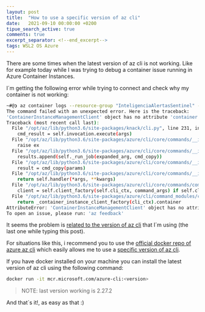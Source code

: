 ```yaml
---
layout: post
title:  "How to use a specific version of az cli"
date:   2021-09-10 00:00:00 +0200
tipue_search_active: true
comments: true
excerpt_separator: <!--end_excerpt-->
tags: WSL2 OS Azure
---
```


There are some times when the latest version of az cli is not working. Like for example today while I was trying to debug a container issue running in Azure Container Instances.

I´m getting the following error while trying to connect and check why my container is not working:
```bash
~#@❯ az container logs --resource-group "InteligenciaAlertasSentinel" --name detector
The command failed with an unexpected error. Here is the traceback:
'ContainerInstanceManagementClient' object has no attribute 'container'
Traceback (most recent call last):
  File "/opt/az/lib/python3.6/site-packages/knack/cli.py", line 231, in invoke
    cmd_result = self.invocation.execute(args)
  File "/opt/az/lib/python3.6/site-packages/azure/cli/core/commands/__init__.py", line 657, in execute
    raise ex
  File "/opt/az/lib/python3.6/site-packages/azure/cli/core/commands/__init__.py", line 720, in _run_jobs_serially
    results.append(self._run_job(expanded_arg, cmd_copy))
  File "/opt/az/lib/python3.6/site-packages/azure/cli/core/commands/__init__.py", line 691, in _run_job
    result = cmd_copy(params)
  File "/opt/az/lib/python3.6/site-packages/azure/cli/core/commands/__init__.py", line 328, in __call__
    return self.handler(*args, **kwargs)
  File "/opt/az/lib/python3.6/site-packages/azure/cli/core/commands/command_operation.py", line 112, in handler
    client = self.client_factory(self.cli_ctx, command_args) if self.client_factory else None
  File "/opt/az/lib/python3.6/site-packages/azure/cli/command_modules/container/_client_factory.py", line 18, in cf_container
    return _container_instance_client_factory(cli_ctx).container
AttributeError: 'ContainerInstanceManagementClient' object has no attribute 'container'
To open an issue, please run: 'az feedback'
```

It seems the problem is [related to the version of az cli](https://github.com/Azure/azure-cli/issues/19475) that I´m using (the last one while typing this post).

For situations like this, i recommend you to use the [official docker repo of azure az cli](https://hub.docker.com/_/microsoft-azure-cli) which easily allows me to use a [specific version of az cli](https://mcrflowprodcentralus.data.mcr.microsoft.com/mcrprod/azure-cli?P1=1631287029&P2=1&P3=1&P4=4G2Xm%2FZgSoKLX2W856%2Feoxty3El5gyBaY2xnTS2KpLQ%3D&se=2021-09-10T15%3A17%3A09Z&sig=TDg2ib8Q5JU5FkGlx%2B7YQTXVQCJyPB8jPV6kIPf%2FEcc%3D&sp=r&sr=b&sv=2015-02-21).


<!--end_excerpt-->

If you have docker installed on your machine you can install the latest version of az cli using the following command:

```bash
docker run -it mcr.microsoft.com/azure-cli:<version>
```
>NOTE: last version working is 2.27.2

And that´s it!, as easy as that :)